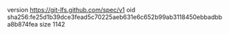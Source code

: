version https://git-lfs.github.com/spec/v1
oid sha256:fe25d1b39dce3fead5c70225aeb631e6c652b99ab3118450ebbadbba8b874fea
size 1142
